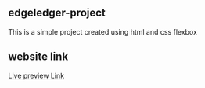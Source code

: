 ## edgeledger-project
This is a simple project created using html and css flexbox

## website link
[Live preview Link](https://vigilant-kilby-0aeebc.netlify.com)
